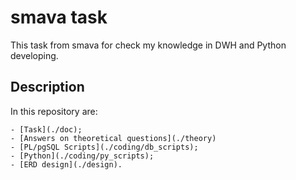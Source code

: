 # smava task

This task from smava for check my knowledge in DWH and Python developing.

## Description

In this repository are:

```
- [Task](./doc);
- [Answers on theoretical questions](./theory)
- [PL/pgSQL Scripts](./coding/db_scripts);
- [Python](./coding/py_scripts);
- [ERD design](./design).
```